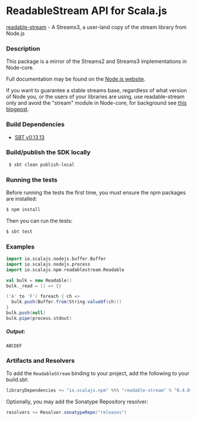 ReadableStream API for Scala.js
================================
[readable-stream](https://www.npmjs.com/package/readable-stream) - A Streams3, a user-land copy of the stream library from Node.js

### Description

This package is a mirror of the Streams2 and Streams3 implementations in Node-core.

Full documentation may be found on the [Node.js website](https://nodejs.org/dist/v7.4.0/docs/api/).

If you want to guarantee a stable streams base, regardless of what version of Node you, or the users of your 
libraries are using, use readable-stream only and avoid the "stream" module in Node-core, for background see 
[this blogpost](https://r.va.gg/2014/06/why-i-dont-use-nodes-core-stream-module.html).

### Build Dependencies

* [SBT v0.13.13](http://www.scala-sbt.org/download.html)

### Build/publish the SDK locally

```bash
 $ sbt clean publish-local
```

### Running the tests

Before running the tests the first time, you must ensure the npm packages are installed:

```bash
$ npm install
```

Then you can run the tests:

```bash
$ sbt test
```

### Examples

```scala
import io.scalajs.nodejs.buffer.Buffer
import io.scalajs.nodejs.process
import io.scalajs.npm.readablestream.Readable

val bulk = new Readable()
bulk._read = () => {}

('A' to 'F') foreach { ch =>
  bulk.push(Buffer.from(String.valueOf(ch)))
}
bulk.push(null)
bulk.pipe(process.stdout)
```

##### Output:

```text
ABCDEF
```

### Artifacts and Resolvers

To add the `ReadableStream` binding to your project, add the following to your build.sbt:  

```sbt
libraryDependencies += "io.scalajs.npm" %%% "readable-stream" % "0.4.0-pre4"
```

Optionally, you may add the Sonatype Repository resolver:

```sbt   
resolvers += Resolver.sonatypeRepo("releases") 